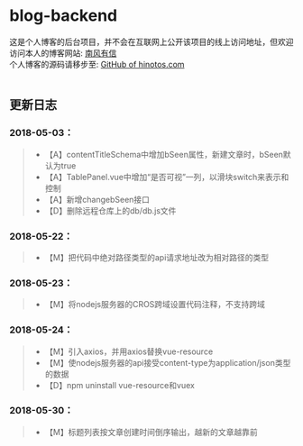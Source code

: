 # blog-backend

这是个人博客的后台项目，并不会在互联网上公开该项目的线上访问地址，但欢迎访问本人的博客网站: [南风有信](http://hinotos.com)
<br>
个人博客的源码请移步至: [GitHub of hinotos.com](https://github.com/notos9312/hinotos.com)
<br><br>
## 更新日志
### 2018-05-03：
> * 【A】contentTitleSchema中增加bSeen属性，新建文章时，bSeen默认为true
> * 【A】TablePanel.vue中增加“是否可视”一列，以滑块switch来表示和控制
> * 【A】新增changebSeen接口
> * 【D】删除远程仓库上的db/db.js文件

### 2018-05-22：
> * 【M】把代码中绝对路径类型的api请求地址改为相对路径的类型

### 2018-05-23：
> * 【M】将nodejs服务器的CROS跨域设置代码注释，不支持跨域

### 2018-05-24：
> * 【M】引入axios，并用axios替换vue-resource
> * 【M】使nodejs服务器的api接受content-type为application/json类型的数据
> * 【D】npm uninstall vue-resource和vuex

### 2018-05-30：
> * 【M】标题列表按文章创建时间倒序输出，越新的文章越靠前

